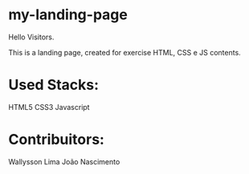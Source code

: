 # my-landing-page

Hello Visitors.

This is a landing page, created for exercise HTML, CSS e JS contents.

# Used Stacks:

HTML5
CSS3
Javascript

# Contribuitors:

Wallysson Lima
João Nascimento